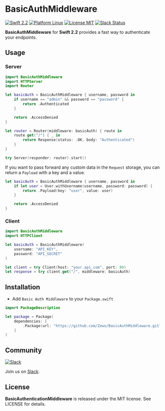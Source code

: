 BasicAuthMiddleware
=============================
[![Swift 2.2](https://img.shields.io/badge/Swift-2.2-orange.svg?style=flat)](https://swift.org)
[![Platform Linux](https://img.shields.io/badge/Platform-Linux-lightgray.svg?style=flat)](https://swift.org)
[![License MIT](https://img.shields.io/badge/License-MIT-blue.svg?style=flat)](https://tldrlegal.com/license/mit-license)
[![Slack Status](https://zewo-slackin.herokuapp.com/badge.svg)](http://slack.zewo.io)

**BasicAuthMiddleware** for **Swift 2.2** provides a fast way to authenticate your endpoints.

## Usage

### Server

```swift
import BasicAuthMiddleware
import HTTPServer
import Router

let basicAuth = BasicAuthMiddleware { username, password in
	if username == "admin" && password == "password" {
		return .Authenticated
	}

	return .AccessDenied
}

let router = Router(middleware: basicAuth) { route in
	route.get("/") { _ in
		return Response(status: .OK, body: "Authenticated")
	}
}

try Server(responder: router).start()
```

If you want to pass forward any custom data in the `Request` storage, you can return a `Payload` with a key and a value.

```swift
let basicAuth = BasicAuthMiddleware { username, password in
	if let user = User.withUsername(username, password: password) {
		return .Payload(key: "user", value: user)
	}

	return .AccessDenied
}
```


### Client

```swift
import BasicAuthMiddleware
import HTTPClient

let basicAuth = BasicAuthMiddleware(
	username: "API_KEY",
	password: "API_SECRET"
)

let client = try Client(host: "your.api.com", port: 80)
let response = try client.get("/", middleware: basicAuth)
```

## Installation

- Add `Basic Auth Middleware` to your `Package.swift`

```swift
import PackageDescription

let package = Package(
	dependencies: [
		.Package(url: "https://github.com/Zewo/BasicAuthMiddleware.git", majorVersion: 0, minor: 2)
	]
)
```

## Community

[![Slack](http://s13.postimg.org/ybwy92ktf/Slack.png)](http://slack.zewo.io)

Join us on [Slack](http://slack.zewo.io).

License
-------

**BasicAuthenticationMiddleware** is released under the MIT license. See LICENSE for details.